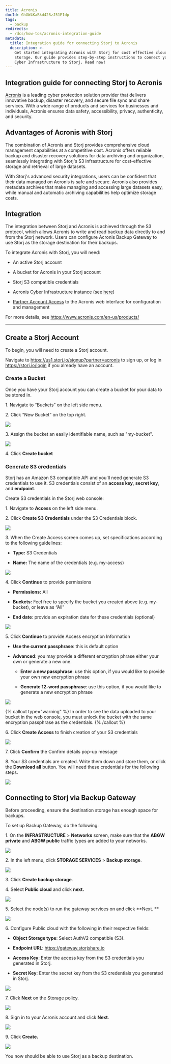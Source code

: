 ```yaml
---
title: Acronis
docId: GhGW4KaBkd428zJ51EIdp
tags:
  - backup
redirects:
  - /dcs/how-tos/acronis-integration-guide
metadata:
  title: Integration guide for connecting Storj to Acronis
  description: >-
    Get started integrating Acronis with Storj for cost effective cloud backup and
    storage. Our guide provides step-by-step instructions to connect your Acronis
    Cyber Infrastructure to Storj. Read now!
---
```


## Integration guide for connecting Storj to Acronis

[Acronis](https://www.acronis.com/) is a leading cyber protection solution provider that delivers innovative backup, disaster recovery, and secure file sync and share services. With a wide range of products and services for businesses and individuals, Acronis ensures data safety, accessibility, privacy, authenticity, and security.

## Advantages of Acronis with Storj

The combination of Acronis and Storj provides comprehensive cloud management capabilities at a competitive cost. Acronis offers reliable backup and disaster recovery solutions for data archiving and organization, seamlessly integrating with Storj's S3 infrastructure for cost-effective storage and retrieval of large datasets.

With Storj's advanced security integrations, users can be confident that their data managed on Acronis is safe and secure. Acronis also provides metadata archives that make managing and accessing large datasets easy, while manual and automatic archiving capabilities help optimize storage costs.

## Integration

The integration between Storj and Acronis is achieved through the S3 protocol, which allows Acronis to write and read backup data directly to and from the Storj network. Users can configure Acronis Backup Gateway to use Storj as the storage destination for their backups.

To integrate Acronis with Storj, you will need:

- An active Storj account

- A bucket for Acronis in your Storj account

- Storj S3 compatible credentials

- Acronis Cyber Infrastructure instance (see [here](https://dl.acronis.com/u/software-defined/html/AcronisCyberInfrastructure_5_4_abgw_quick_start_guide_for_amazon_s3_ec2_en-US/#launching-the-instance.html))

- [Partner Account Access](https://www.acronis.com/en-us/partners/registration/) to the Acronis web interface for configuration and management

For more details, see <https://www.acronis.com/en-us/products/>

---

## Create a Storj Account

To begin, you will need to create a Storj account.

Navigate to <https://us1.storj.io/signup?partner=acronis> to sign up, or log in <https://storj.io/login> if you already have an account.

### Create a Bucket

Once you have your Storj account you can create a bucket for your data to be stored in.

1\. Navigate to “Buckets” on the left side menu.

2\. Click “New Bucket” on the top right.

![](https://link.storjshare.io/raw/jua7rls6hkx5556qfcmhrqed2tfa/docs/images/jbnQ38ynnrWl0jnO_j-E5_comet-backup-storj-2.png)

3\. Assign the bucket an easily identifiable name, such as "my-bucket".

![](https://link.storjshare.io/raw/jua7rls6hkx5556qfcmhrqed2tfa/docs/images/K65vHcrJtRq4S87jICtYx_screenshot-2023-03-09-at-110429-am.png)

4\. Click **Create bucket**

### Generate S3 credentials

Storj has an Amazon S3 compatible API and you'll need generate S3 credentials to use it. S3 credentials consist of an **access key**, **secret key**, and **endpoint**.

Create S3 credentials in the Storj web console:

1\. Navigate to **Access** on the left side menu.

2\. Click **Create S3 Credentials** under the S3 Credentials block.

![](https://link.storjshare.io/raw/jua7rls6hkx5556qfcmhrqed2tfa/docs/images/EZyAl8Wux2GOlyPd70HnI_screenshot-2023-03-09-at-110900-am.png)

3\. When the Create Access screen comes up, set specifications according to the following guidelines:

- **Type:** S3 Credentials

- **Name:** The name of the credentials (e.g. my-access)

![](https://link.storjshare.io/raw/jua7rls6hkx5556qfcmhrqed2tfa/docs/images/Cv1Lirp-3-OueRk-YAR8u_image.png)

4\. Click **Continue** to provide permissions

- **Permissions:** All

- **Buckets:** Feel free to specify the bucket you created above (e.g. my-bucket), or leave as “All”

- **End date**: provide an expiration date for these credentials (optional)

![](https://link.storjshare.io/raw/jua7rls6hkx5556qfcmhrqed2tfa/docs/images/gQ8jBHtvd5sFZFuAqth_h_image.png)

5\. Click **Continue** to provide Access encryption Information

- **Use the current passphrase**: this is default option

- **Advanced**: you may provide a different encryption phrase either your own or generate a new one.

  - **Enter a new passphrase**: use this option, if you would like to provide your own new encryption phrase

  - **Generate 12-word passphrase**: use this option, if you would like to generate a new encryption phrase

![](https://link.storjshare.io/raw/jua7rls6hkx5556qfcmhrqed2tfa/docs/images/Uxn8zBqXQVmQvsswV3pJ2_image.png)

{% callout type="warning"  %}
In order to see the data uploaded to your bucket in the web console, you must unlock the bucket with the same encryption passphrase as the credentials.
{% /callout %}

6\. Click **Create Access** to finish creation of your S3 credentials

![](https://link.storjshare.io/raw/jua7rls6hkx5556qfcmhrqed2tfa/docs/images/zk2JE9Z6f3vk_R2cjpdqc_image.png)

7\. Click **Confirm** the Confirm details pop-up message

8\. Your S3 credentials are created. Write them down and store them, or click the **Download all** button. You will need these credentials for the following steps.

![](https://link.storjshare.io/raw/jua7rls6hkx5556qfcmhrqed2tfa/docs/images/xH5tgzVKXn-uK2hVfSo8e_image.png)

## Connecting to Storj via Backup Gateway

Before proceeding, ensure the destination storage has enough space for backups.

To set up Backup Gateway, do the following:

1\. On the **INFRASTRUCTURE** > **Networks** screen, make sure that the **ABGW private** and **ABGW public** traffic types are added to your networks.

![](https://link.storjshare.io/raw/jua7rls6hkx5556qfcmhrqed2tfa/docs/images/Zzfpt2JpXnvew_u57s4Em_screenshot-2023-03-08-at-15302-pm.png)

2\. In the left menu, click **STORAGE SERVICES** > **Backup storage**.

![](https://link.storjshare.io/raw/jua7rls6hkx5556qfcmhrqed2tfa/docs/images/VcMLWnSaqkHs9Rt_KV-rn_screenshot-2023-03-08-at-15353-pm.png)

3\. Click **Create backup storage**.

4\. Select **Public cloud** and click **next.**

![](https://link.storjshare.io/raw/jua7rls6hkx5556qfcmhrqed2tfa/docs/images/5xj9hChjVLwVJs5QpOL-U_screenshot-2023-03-08-at-15443-pm.png)

5\. Select the node(s) to run the gateway services on and click **Next.
**

![](https://link.storjshare.io/raw/jua7rls6hkx5556qfcmhrqed2tfa/docs/images/hnehZ46GqDA6tjCM2A0YU_screenshot-2023-03-08-at-15521-pm.png)

6\. Configure Public cloud with the following in their respective fields:

- **Object Storage type**: Select AuthV2 compatible (S3).

- **Endpoint URL**: <https://gateway.storjshare.io>

- **Access Key**: Enter the access key from the S3 credentials you generated in Storj.

- **Secret Key**: Enter the secret key from the S3 credentials you generated in Storj.

![](https://link.storjshare.io/raw/jua7rls6hkx5556qfcmhrqed2tfa/docs/images/nrSFaE1HABH7hiU1PYavW_screenshot-2023-06-20-at-24524-pm.png)

7\. Click **Next** on the Storage policy.

![](https://link.storjshare.io/raw/jua7rls6hkx5556qfcmhrqed2tfa/docs/images/ysUUNOfYk4qJY7M-1Yw5H_screenshot-2023-03-08-at-20100-pm.png)

8\. Sign in to your Acronis account and click **Next**.

![](https://link.storjshare.io/raw/jua7rls6hkx5556qfcmhrqed2tfa/docs/images/SMydqxrJiWu53hMoIbliJ_screenshot-2023-03-08-at-20344-pm.png)

9\. Click **Create.**

![](https://link.storjshare.io/raw/jua7rls6hkx5556qfcmhrqed2tfa/docs/images/4vrgngJbaH5JLjl4HyFql_screenshot-2023-03-08-at-24028-pm.png)

You now should be able to use Storj as a backup destination.
